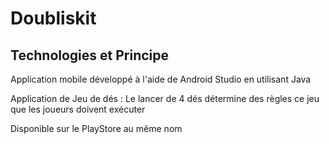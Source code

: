 # Doubliskit

## Technologies et Principe

Application mobile développé à l'aide de Android Studio en utilisant Java

Application de Jeu de dés :
Le lancer de 4 dés détermine des règles ce jeu que les joueurs doivent exécuter

Disponible sur le PlayStore au même nom
